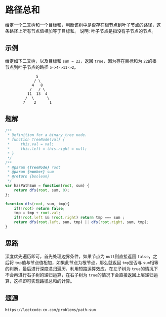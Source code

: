 # 路径总和

给定一个二叉树和一个目标和，判断该树中是否存在根节点到叶子节点的路径，这条路径上所有节点值相加等于目标和。
说明: 叶子节点是指没有子节点的节点。

## 示例

给定如下二叉树，以及目标和 `sum = 22`，返回 `true`，因为存在目标和为 `22`的根节点到叶子节点的路径 `5->4->11->2`。

```
              5
             / \
            4   8
           /   / \
          11  13  4
         /  \      \
        7    2      1
```

## 题解

```javascript
/**
 * Definition for a binary tree node.
 * function TreeNode(val) {
 *     this.val = val;
 *     this.left = this.right = null;
 * }
 */
/**
 * @param {TreeNode} root
 * @param {number} sum
 * @return {boolean}
 */
var hasPathSum = function(root, sum) {
    return dfs(root, sum, 0); 
};

function dfs(root, sum, tmp){
    if(!root) return false;
    tmp = tmp + root.val;
    if(!root.left && !root.right) return tmp === sum ;
    return dfs(root.left, sum, tmp) || dfs(root.right, sum, tmp);
}
```

## 思路

深度优先遍历即可，首先处理边界条件，如果节点为 `null`则直接返回 `false`，之后将 `tmp`值与节点值相加，如果此节点为根节点，那么就返回 `tmp`是否与 `sum`相等的判断，最后进行深度递归遍历，利用短路运算效应，在左子树为 `true`的情况下不会再进行右子树的递归运算，在右子树为 `true`的情况下会直接返回上层递归运算，这样即可实现路径总和的计算。

## 题源

```
https://leetcode-cn.com/problems/path-sum
```
